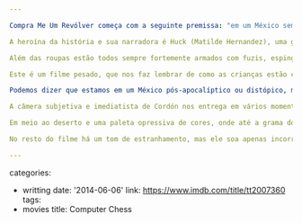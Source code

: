```yaml
---

Compra Me Um Revólver começa com a seguinte premissa: "em um México sem lei, a população diminui porque estão desaparecendo as mulheres". Assistindo ao filme entendemos que o problema populacional não se deve à falta de úteros, mas ao excesso de pênis. Todos sabem que o nível de violência em uma sociedade varia de acordo com a quantidade de pênis disputando território.

A heroína da história e sua narradora é Huck (Matilde Hernandez), uma garota que vive com seu pai cuidando de um campo de beisebol apossado pela máfia local. Ambos estão em um ambiente onde Huck não deveria viver, pois por ser mulher, ainda que criança, ela se torna uma espécie de recompensa para os homens, que de tão poucas fêmeas disponíveis vestem roupas floridas por cima de seus coletes.

Além das roupas estão todos sempre fortemente armados com fuzis, espingardas, pistolas, e as carregam sempre em punho. A noção da realidade de acordo com o diretor/roteirista Julio Hernández Cordón é bem atípica, mas funciona, se considerarmos que há o elemento fantasioso de uma criança nos pincelando os detalhes.

Este é um filme pesado, que nos faz lembrar de como as crianças estão cada vez mais envolvidas em histórias de violência. Isso se deve aos efeitos visuais e sonoros, que impedem que de fato os atores e atrizes mirins tenham contato com a maior parte das atrocidades que vemos na tela, mas ao mesmo tempo soa um sinal de como o futuro pode ser a repetição de um passado que não gostaríamos de ver nunca mais.

Podemos dizer que estamos em um México pós-apocalíptico ou distópico, mas o realismo pode ser brutal como visto no filme. O pai viciado em heroína perde esposa e filha mais velha, sobrando para ele uma única função: proteger a filha caçula. Sabemos que desarmado e trabalhando para uma gangue sempre armada e sem compaixão não é a melhor forma de se proteger, mas por sua condição de dependente entendemos que seu lado covarde o mantém preso nesse pesadelo como um círculo vicioso.

A câmera subjetiva e imediatista de Cordón nos entrega em vários momentos do longa uma experiência lancinante. O momento em que a menina é descoberta por um dos capangas é um exemplo de tensão extrema, mas não é possível esquecer que o filme está a todo tempo usando Huck e suas ações inconsequentes para nos levar para a ação. Quando aprendemos o truque perde um pouco o brilho, mas nunca a tensão.

Em meio ao deserto e uma paleta opressiva de cores, onde até a grama do campo de beisebol não parece assim tão verde por causa do sol castigando a todos, as camadas interpretativas da jovem Huck são o momento que o filme cresce, assim como sua ótima seleção de músicas. Um trompete cospe uma fumaça roxa que inebria o ar. Os mortos espalhados pelo chão viram desenhos com detalhes em vermelho. Os pássaros em torno do rio conferem o ar de redenção da pequena Huck. Há poesia nesses momentos, e é uma pena que apenas pontualmente ela seja usada.

No resto do filme há um tom de estranhamento, mas ele soa apenas incorreto. Um erro de gênero, uma escolha equivocada de quadros. Sua mensagem é um sussurro no deserto para um filme que pede vários gritos de socorro. O que há com aquelas pessoas? O que este mundo se tornou, afinal? Perguntas sem resposta. Resta apenas curtir a música e um ambiente exótico em que a ultraviolência é desumana, mas pior que isso, irracional.

---
```

categories:
- writting
date: '2014-06-06'
link: https://www.imdb.com/title/tt2007360
tags:
- movies
title: Computer Chess
